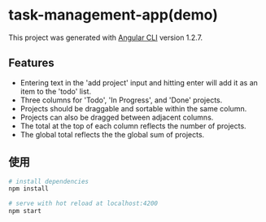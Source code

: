 # task-management-app(demo)

This project was generated with [Angular CLI](https://github.com/angular/angular-cli) version 1.2.7.

## Features
- Entering text in the 'add project' input and hitting enter will add it as an item to the 'todo' list.
- Three columns for 'Todo', 'In Progress', and 'Done' projects.
- Projects should be draggable and sortable within the same column.
- Projects can also be dragged between adjacent columns.
- The total at the top of each column reflects the number of projects.
- The global total reflects the the global sum of projects.

## 使用
``` bash
# install dependencies
npm install 

# serve with hot reload at localhost:4200
npm start
```